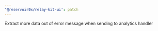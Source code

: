 ```yaml
---
'@reservoir0x/relay-kit-ui': patch
---
```


Extract more data out of error message when sending to analytics handler
